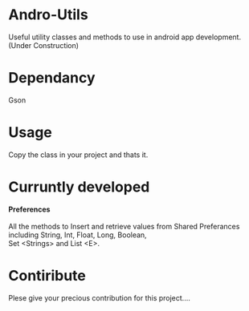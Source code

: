 # Andro-Utils

Useful utility classes and methods to use in android app development.
(Under Construction)

# Dependancy
Gson

# Usage
Copy the class in your project and thats it.

# Curruntly developed 
<b>Preferences</b><BR><BR>
  All the methods to Insert and retrieve values from Shared Preferances including String, Int, Float, Long, Boolean,    
  Set &#60;Strings&#62;  and List &#60;E&#62;. 

# Contiribute
Plese give your precious contribution for this project....

